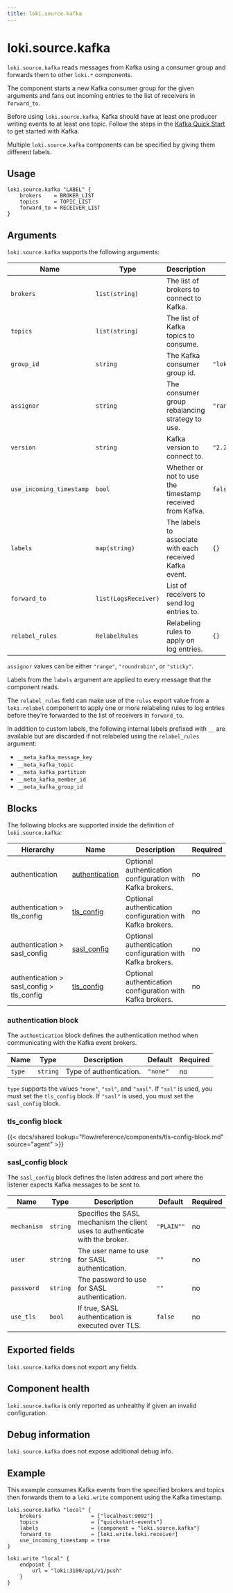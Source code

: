 ```yaml
---
title: loki.source.kafka
---
```


# loki.source.kafka

`loki.source.kafka` reads messages from Kafka using a consumer group
and forwards them to other `loki.*` components.

The component starts a new Kafka consumer group for the given arguments
and fans out incoming entries to the list of receivers in `forward_to`.

Before using `loki.source.kafka`, Kafka should have at least one producer
writing events to at least one topic. Follow the steps in the
[Kafka Quick Start](https://kafka.apache.org/documentation/#quickstart)
to get started with Kafka.

Multiple `loki.source.kafka` components can be specified by giving them
different labels.

## Usage

```river
loki.source.kafka "LABEL" {
	brokers    = BROKER_LIST
	topics     = TOPIC_LIST
	forward_to = RECEIVER_LIST
}
```

## Arguments

`loki.source.kafka` supports the following arguments:

Name                     | Type                   | Description          | Default | Required
------------------------ | ---------------------- | -------------------- | ------- | --------
`brokers`                | `list(string)`         | The list of brokers to connect to Kafka.                 |                       | yes
`topics`                 | `list(string)`         | The list of Kafka topics to consume.                     |                       | yes
`group_id`               | `string`               | The Kafka consumer group id.                             | `"loki.source.kafka"` | no
`assignor`               | `string`               | The consumer group rebalancing strategy to use.          | `"range"`             | no
`version`                | `string`               | Kafka version to connect to.                             | `"2.2.1"`             | no
`use_incoming_timestamp` | `bool`                 | Whether or not to use the timestamp received from Kafka. | `false`               | no
`labels`                 | `map(string)`          | The labels to associate with each received Kafka event.  | `{}`                  | no
`forward_to`             | `list(LogsReceiver)`   | List of receivers to send log entries to.                |                       | yes
`relabel_rules`          | `RelabelRules`         | Relabeling rules to apply on log entries.                | `{}`                  | no

`assignor` values can be either `"range"`, `"roundrobin"`, or `"sticky"`.

Labels from the `labels` argument are applied to every message that the component reads.

The `relabel_rules` field can make use of the `rules` export value from a
`loki.relabel` component to apply one or more relabeling rules to log entries
before they're forwarded to the list of receivers in `forward_to`.

In addition to custom labels, the following internal labels prefixed with `__` are available 
but are discarded if not relabeled using the `relabel_rules` argument:

- `__meta_kafka_message_key`
- `__meta_kafka_topic`
- `__meta_kafka_partition`
- `__meta_kafka_member_id`
- `__meta_kafka_group_id`

## Blocks

The following blocks are supported inside the definition of `loki.source.kafka`:

Hierarchy | Name | Description | Required
--------- | ---- | ----------- | --------
authentication | [authentication] | Optional authentication configuration with Kafka brokers. | no
authentication > tls_config | [tls_config] | Optional authentication configuration with Kafka brokers. | no
authentication > sasl_config | [sasl_config] | Optional authentication configuration with Kafka brokers. | no
authentication > sasl_config > tls_config | [tls_config] | Optional authentication configuration with Kafka brokers. | no

[authentication]: #authentication-block
[tls_config]: #tls_config-block
[sasl_config]: #sasl_config-block

### authentication block

The `authentication` block defines the authentication method when communicating with the Kafka event brokers.

Name                     | Type          | Description | Default | Required
------------------------ | ------------- | ----------- | ------- | --------
`type`                   | `string`      | Type of authentication. | `"none"` | no

`type` supports the values `"none"`, `"ssl"`, and `"sasl"`. If `"ssl"` is used,
you must set the `tls_config` block. If `"sasl"` is used, you must set the `sasl_config` block.

### tls_config block

{{< docs/shared lookup="flow/reference/components/tls-config-block.md" source="agent" >}}

### sasl_config block

The `sasl_config` block defines the listen address and port where the listener
expects Kafka messages to be sent to.

Name                     | Type          | Description | Default | Required
------------------------ | ------------- | ----------- | ------- | --------
`mechanism` | `string` | Specifies the SASL mechanism the client uses to authenticate with the broker. | `"PLAIN""` | no
`user`      | `string` | The user name to use for SASL authentication. | `""` | no
`password`  | `string` | The password to use for SASL authentication. | `""` | no
`use_tls`   | `bool`   | If true, SASL authentication is executed over TLS. | `false` | no

## Exported fields

`loki.source.kafka` does not export any fields.

## Component health

`loki.source.kafka` is only reported as unhealthy if given an invalid
configuration.

## Debug information

`loki.source.kafka` does not expose additional debug info.

## Example

This example consumes Kafka events from the specified brokers and topics
then forwards them to a `loki.write` component using the Kafka timestamp.

```river
loki.source.kafka "local" {
	brokers                = ["localhost:9092"]
	topics                 = ["quickstart-events"]
	labels                 = {component = "loki.source.kafka"}
	forward_to             = [loki.write.loki.receiver]
	use_incoming_timestamp = true
}

loki.write "local" {
	endpoint {
		url = "loki:3100/api/v1/push"
	}
}
```

